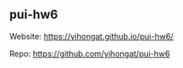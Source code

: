 ## pui-hw6

Website: https://yihongat.github.io/pui-hw6/

Repo: https://github.com/yihongat/pui-hw6
